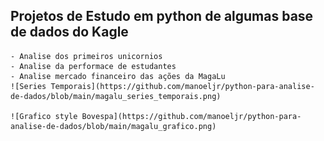 ## Projetos de Estudo em python de algumas base de dados do Kagle

    - Analise dos primeiros unicornios
    - Analise da performace de estudantes
    - Analise mercado financeiro das ações da MagaLu
    ![Series Temporais](https://github.com/manoeljr/python-para-analise-de-dados/blob/main/magalu_series_temporais.png)
    
    ![Grafico style Bovespa](https://github.com/manoeljr/python-para-analise-de-dados/blob/main/magalu_grafico.png)
